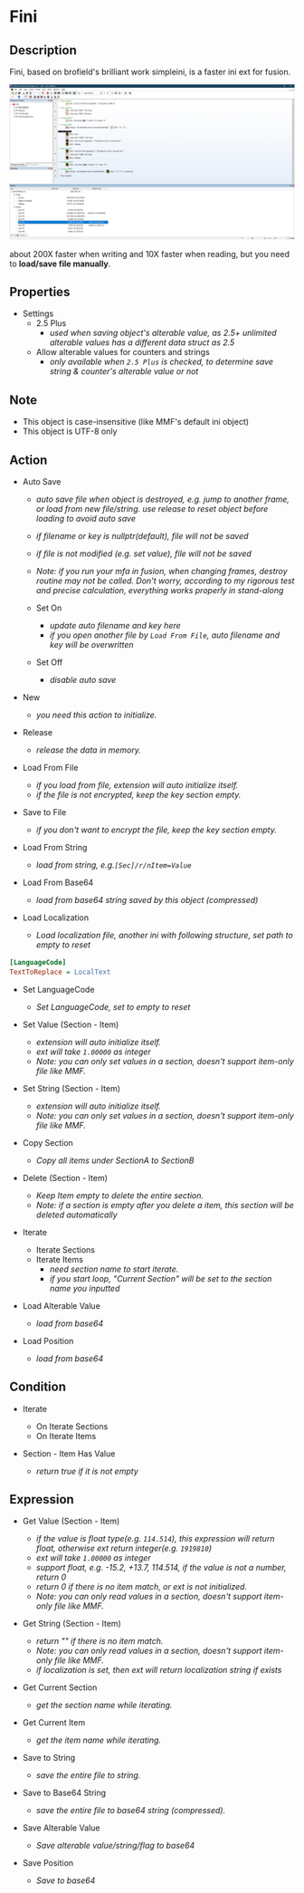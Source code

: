 # Fini

## Description

Fini, based on brofield's brilliant work simpleini, is a faster ini ext for fusion.

![BenchMark](BenchMark.png)

about 200X faster when writing and 10X faster when reading, but you need to **load/save file manually**.

## Properties

- Settings
  - 2.5 Plus
    - *used when saving object's alterable value, as 2.5+ unlimited alterable values has a different data struct as 2.5*
  - Allow alterable values for counters and strings
    - *only available when `2.5 Plus` is checked, to determine save string & counter's alterable value or not*

## Note

- This object is case-insensitive (like MMF's default ini object)
- This object is UTF-8 only

## Action

- Auto Save
  - *auto save file when object is destroyed, e.g. jump to another frame, or load from new file/string. use release to reset object before loading to avoid auto save*
  - *if filename or key is nullptr(default), file will not be saved*
  - *if file is not modified (e.g. set value), file will not be saved*
  - *Note: if you run your mfa in fusion, when changing frames, destroy routine may not be called. Don't worry, according to my rigorous test and precise calculation, everything works properly in stand-along*
  
  - Set On
    - *update auto filename and key here*
    - *if you open another file by `Load From File`, auto filename and key will be overwritten*
  - Set Off
    - *disable auto save*

- New
  - *you need this action to initialize.*
- Release
  - *release the data in memory.*

- Load From File
  - *if you load from file, extension will auto initialize itself.*
  - *if the file is not encrypted, keep the key section empty.*
- Save to File
  - *if you don't want to encrypt the file, keep the key section empty.*

- Load From String
  - *load from string, e.g.`[Sec]/r/nItem=Value`*
- Load From Base64
  - *load from base64 string saved by this object (compressed)*

- Load Localization
  - *Load localization file, another ini with following structure, set path to empty to reset*

```ini
[LanguageCode]
TextToReplace = LocalText
```
- Set LanguageCode
  - *Set LanguageCode, set to empty to reset*

- Set Value (Section - Item)
  - *extension will auto initialize itself.*
  - *ext will take `1.00000` as integer*
  - *Note: you can only set values in a section, doesn't support item-only file like MMF.*
- Set String (Section - Item)
  - *extension will auto initialize itself.*
  - *Note: you can only set values in a section, doesn't support item-only file like MMF.*

- Copy Section
  - *Copy all items under SectionA to SectionB*

- Delete (Section - Item)
  - *Keep Item empty to delete the entire section.*
  - *Note: if a section is empty after you delete a item, this section will be deleted automatically*

- Iterate
  - Iterate Sections
  - Iterate Items
    - *need section name to start iterate.*
    - *if you start loop, "Current Section" will be set to the section name you inputted*

- Load Alterable Value
  - *load from base64*
- Load Position
  - *load from base64*

## Condition

- Iterate
  - On Iterate Sections
  - On Iterate Items

- Section - Item Has Value
  - *return true if it is not empty*

## Expression

- Get Value (Section - Item)
  - *if the value is float type(e.g. `114.514`), this expression will return float, otherwise ext return integer(e.g. `1919810`)*
  - *ext will take `1.00000` as integer*
  - *support float, e.g. -15.2, +13.7, 114.514, if the value is not a number, return 0*
  - *return 0 if there is no item match, or ext is not initialized.*
  - *Note: you can only read values in a section, doesn't support item-only file like MMF.*
- Get String (Section - Item)
  - *return "" if there is no item match.*
  - *Note: you can only read values in a section, doesn't support item-only file like MMF.*
  - *if localization is set, then ext will return localization string if exists*

- Get Current Section
  - *get the section name while iterating.*
- Get Current Item
  - *get the item name while iterating.*

- Save to String
  - *save the entire file to string.*
- Save to Base64 String
  - *save the entire file to base64 string (compressed).*

- Save Alterable Value
  - *Save alterable value/string/flag to base64*
- Save Position
  - *Save to base64*
